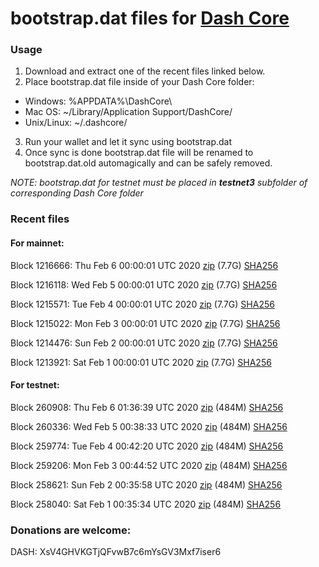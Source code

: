 # bootstrap.dat files for [Dash Core](https://github.com/dashpay/dash)

### Usage

1. Download and extract one of the recent files linked below.
2. Place bootstrap.dat file inside of your Dash Core folder:
 - Windows: %APPDATA%\DashCore\
 - Mac OS: ~/Library/Application Support/DashCore/
 - Unix/Linux: ~/.dashcore/
3. Run your wallet and let it sync using bootstrap.dat
4. Once sync is done bootstrap.dat file will be renamed to bootstrap.dat.old automagically and can be safely removed.

_NOTE: bootstrap.dat for testnet must be placed in **testnet3** subfolder of corresponding Dash Core folder_

### Recent files

#### For mainnet:

Block 1216666: Thu Feb  6 00:00:01 UTC 2020 [zip](https://dash-bootstrap.ams3.digitaloceanspaces.com/mainnet/2020-02-06/bootstrap.dat.zip) (7.7G) [SHA256](https://dash-bootstrap.ams3.digitaloceanspaces.com/mainnet/2020-02-06/sha256.txt)

Block 1216118: Wed Feb  5 00:00:01 UTC 2020 [zip](https://dash-bootstrap.ams3.digitaloceanspaces.com/mainnet/2020-02-05/bootstrap.dat.zip) (7.7G) [SHA256](https://dash-bootstrap.ams3.digitaloceanspaces.com/mainnet/2020-02-05/sha256.txt)

Block 1215571: Tue Feb  4 00:00:01 UTC 2020 [zip](https://dash-bootstrap.ams3.digitaloceanspaces.com/mainnet/2020-02-04/bootstrap.dat.zip) (7.7G) [SHA256](https://dash-bootstrap.ams3.digitaloceanspaces.com/mainnet/2020-02-04/sha256.txt)

Block 1215022: Mon Feb  3 00:00:01 UTC 2020 [zip](https://dash-bootstrap.ams3.digitaloceanspaces.com/mainnet/2020-02-03/bootstrap.dat.zip) (7.7G) [SHA256](https://dash-bootstrap.ams3.digitaloceanspaces.com/mainnet/2020-02-03/sha256.txt)

Block 1214476: Sun Feb  2 00:00:01 UTC 2020 [zip](https://dash-bootstrap.ams3.digitaloceanspaces.com/mainnet/2020-02-02/bootstrap.dat.zip) (7.7G) [SHA256](https://dash-bootstrap.ams3.digitaloceanspaces.com/mainnet/2020-02-02/sha256.txt)

Block 1213921: Sat Feb  1 00:00:01 UTC 2020 [zip](https://dash-bootstrap.ams3.digitaloceanspaces.com/mainnet/2020-02-01/bootstrap.dat.zip) (7.7G) [SHA256](https://dash-bootstrap.ams3.digitaloceanspaces.com/mainnet/2020-02-01/sha256.txt)


#### For testnet:

Block 260908: Thu Feb  6 01:36:39 UTC 2020 [zip](https://dash-bootstrap.ams3.digitaloceanspaces.com/testnet/2020-02-06/bootstrap.dat.zip) (484M) [SHA256](https://dash-bootstrap.ams3.digitaloceanspaces.com/testnet/2020-02-06/sha256.txt)

Block 260336: Wed Feb  5 00:38:33 UTC 2020 [zip](https://dash-bootstrap.ams3.digitaloceanspaces.com/testnet/2020-02-05/bootstrap.dat.zip) (484M) [SHA256](https://dash-bootstrap.ams3.digitaloceanspaces.com/testnet/2020-02-05/sha256.txt)

Block 259774: Tue Feb  4 00:42:20 UTC 2020 [zip](https://dash-bootstrap.ams3.digitaloceanspaces.com/testnet/2020-02-04/bootstrap.dat.zip) (484M) [SHA256](https://dash-bootstrap.ams3.digitaloceanspaces.com/testnet/2020-02-04/sha256.txt)

Block 259206: Mon Feb  3 00:44:52 UTC 2020 [zip](https://dash-bootstrap.ams3.digitaloceanspaces.com/testnet/2020-02-03/bootstrap.dat.zip) (484M) [SHA256](https://dash-bootstrap.ams3.digitaloceanspaces.com/testnet/2020-02-03/sha256.txt)

Block 258621: Sun Feb  2 00:35:58 UTC 2020 [zip](https://dash-bootstrap.ams3.digitaloceanspaces.com/testnet/2020-02-02/bootstrap.dat.zip) (484M) [SHA256](https://dash-bootstrap.ams3.digitaloceanspaces.com/testnet/2020-02-02/sha256.txt)

Block 258040: Sat Feb  1 00:35:34 UTC 2020 [zip](https://dash-bootstrap.ams3.digitaloceanspaces.com/testnet/2020-02-01/bootstrap.dat.zip) (484M) [SHA256](https://dash-bootstrap.ams3.digitaloceanspaces.com/testnet/2020-02-01/sha256.txt)


### Donations are welcome:

DASH: XsV4GHVKGTjQFvwB7c6mYsGV3Mxf7iser6
